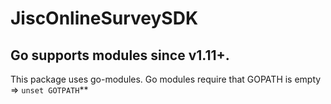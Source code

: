 # JiscOnlineSurveySDK

## Go supports modules since v1.11+.
This package uses go-modules. Go modules require that GOPATH is empty => `unset GOTPATH`**
